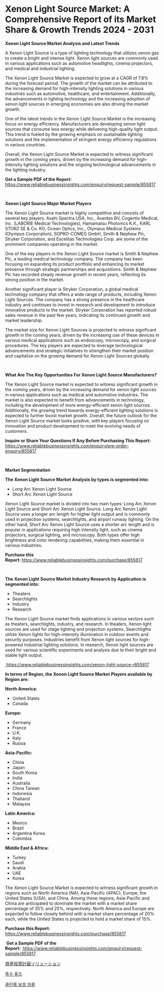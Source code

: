<p><h1>Xenon Light Source Market: A Comprehensive Report of its Market Share & Growth Trends 2024 - 2031</h1></p><p><strong>Xenon Light Source Market Analysis and Latest Trends</strong></p>
<p><p>A Xenon Light Source is a type of lighting technology that utilizes xenon gas to create a bright and intense light. Xenon light sources are commonly used in various applications such as automotive headlights, cinema projectors, and medical and industrial lighting.</p><p>The Xenon Light Source Market is expected to grow at a CAGR of 7.8% during the forecast period. The growth of the market can be attributed to the increasing demand for high-intensity lighting solutions in various industries such as automotive, healthcare, and entertainment. Additionally, the advancements in lighting technology and the increasing adoption of xenon light sources in emerging economies are also driving the market growth.</p><p>One of the latest trends in the Xenon Light Source Market is the increasing focus on energy efficiency. Manufacturers are developing xenon light sources that consume less energy while delivering high-quality light output. This trend is fueled by the growing emphasis on sustainable lighting solutions and the implementation of stringent energy efficiency regulations in various countries.</p><p>Overall, the Xenon Light Source Market is expected to witness significant growth in the coming years, driven by the increasing demand for high-intensity lighting solutions and the ongoing technological advancements in the lighting industry.</p></p>
<p><strong>Get a Sample PDF of the Report:&nbsp;</strong> <a href="https://www.reliablebusinessinsights.com/enquiry/request-sample/855817">https://www.reliablebusinessinsights.com/enquiry/request-sample/855817</a></p>
<p>&nbsp;</p>
<p><strong>Xenon Light Source Major Market Players</strong></p>
<p><p>The Xenon Light Source market is highly competitive and consists of several key players. Asahi Spectra USA, Inc., Avantes BV, Cogentix Medical, Inc. (LABORIE Medical Technologies), Hamamatsu Photonics K.K., KARL STORZ SE & Co. KG, Ocean Optics, Inc., Olympus Medical Systems (Olympus Corporation), SOPRO-COMEG GmbH, Smith & Nephew Plc, Stryker Corporation, and Excelitas Technologies Corp. are some of the prominent companies operating in the market.</p><p>One of the key players in the Xenon Light Source market is Smith & Nephew Plc, a leading medical technology company. The company has been focusing on expanding its product portfolio and enhancing its market presence through strategic partnerships and acquisitions. Smith & Nephew Plc has recorded steady revenue growth in recent years, reflecting its strong position in the market.</p><p>Another significant player is Stryker Corporation, a global medical technology company that offers a wide range of products, including Xenon Light Sources. The company has a strong presence in the healthcare industry and continues to invest in research and development to introduce innovative products to the market. Stryker Corporation has reported robust sales revenue in the past few years, indicating its continued growth and market leadership.</p><p>The market size for Xenon Light Sources is projected to witness significant growth in the coming years, driven by the increasing use of these devices in various medical applications such as endoscopy, microscopy, and surgical procedures. The key players are expected to leverage technological advancements and strategic initiatives to strengthen their market position and capitalize on the growing demand for Xenon Light Sources globally.</p></p>
<p>&nbsp;</p>
<p><strong>What Are The Key Opportunities For Xenon Light Source Manufacturers?</strong></p>
<p><p>The Xenon Light Source market is expected to witness significant growth in the coming years, driven by the increasing demand for xenon light sources in various applications such as medical and automotive industries. The market is also expected to benefit from advancements in technology, including the development of more energy-efficient xenon light sources. Additionally, the growing trend towards energy-efficient lighting solutions is expected to further boost market growth. Overall, the future outlook for the Xenon Light Source market looks positive, with key players focusing on innovation and product development to meet the evolving needs of customers.</p></p>
<p><strong>Inquire or Share Your Questions If Any Before Purchasing This Report:</strong> <a href="https://www.reliablebusinessinsights.com/enquiry/pre-order-enquiry/855817">https://www.reliablebusinessinsights.com/enquiry/pre-order-enquiry/855817</a></p>
<p>&nbsp;</p>
<p><strong>Market Segmentation</strong></p>
<p><strong>The Xenon Light Source Market Analysis by types is segmented into:</strong></p>
<p><ul><li>Long Arc Xenon Light Source</li><li>Short Arc Xenon Light Source</li></ul></p>
<p><p>Xenon Light Source market is divided into two main types: Long Arc Xenon Light Source and Short Arc Xenon Light Source. Long Arc Xenon Light Source uses a longer arc length for higher light output and is commonly used in projection systems, searchlights, and airport runway lighting. On the other hand, Short Arc Xenon Light Source uses a shorter arc length and is popular in applications requiring high intensity light, such as cinema projectors, surgical lighting, and microscopy. Both types offer high brightness and color rendering capabilities, making them essential in various industries.</p></p>
<p><strong>Purchase this Report:&nbsp;</strong><a href="https://www.reliablebusinessinsights.com/purchase/855817">https://www.reliablebusinessinsights.com/purchase/855817</a></p>
<p>&nbsp;</p>
<p><strong>The Xenon Light Source Market Industry Research by Application is segmented into:</strong></p>
<p><ul><li>Theaters</li><li>Searchlights</li><li>Industry</li><li>Research</li></ul></p>
<p><p>The Xenon Light Source market finds applications in various sectors such as theaters, searchlights, industry, and research. In theaters, Xenon light sources are used for stage lighting and projection systems. Searchlights utilize Xenon lights for high-intensity illumination in outdoor events and security purposes. Industries benefit from Xenon light sources for high-powered industrial lighting solutions. In research, Xenon light sources are used for various scientific experiments and analysis due to their bright and stable light output.</p></p>
<p><a href="https://www.reliablebusinessinsights.com/xenon-light-source-r855817">&nbsp;https://www.reliablebusinessinsights.com/xenon-light-source-r855817</a></p>
<p><strong>In terms of Region, the Xenon Light Source Market Players available by Region are:</strong></p>
<p>
    <p> <strong> North America: </strong>
        <ul>
            <li>United States</li>
            <li>Canada</li>
        </ul>
        </p> 
    <p> <strong> Europe: </strong>
        <ul>
            <li>Germany</li>
            <li>France</li>
            <li>U.K.</li>
            <li>Italy</li>
            <li>Russia</li>
        </ul>
        </p> 
    <p> <strong> Asia-Pacific: </strong>
        <ul>
            <li>China</li>
            <li>Japan</li>
            <li>South Korea</li>
            <li>India</li>
            <li>Australia</li>
            <li>China Taiwan</li>
            <li>Indonesia</li>
            <li>Thailand</li>
            <li>Malaysia</li>
        </ul>
        </p> 
    <p> <strong> Latin America: </strong>
        <ul>
            <li>Mexico</li>
            <li>Brazil</li>
            <li>Argentina Korea</li>
            <li>Colombia</li>
        </ul>
        </p> 
    <p> <strong> Middle East & Africa: </strong>
        <ul>
            <li>Turkey</li>
            <li>Saudi</li>
            <li>Arabia</li>
            <li>UAE</li>
            <li>Korea</li>
        </ul>
    </p>
    </p>
<p><p>The Xenon Light Source Market is expected to witness significant growth in regions such as North America (NA), Asia-Pacific (APAC), Europe, the United States (USA), and China. Among these regions, Asia-Pacific and China are anticipated to dominate the market with a market share percentage of 35% and 25%, respectively. North America and Europe are expected to follow closely behind with a market share percentage of 20% each, while the United States is projected to hold a market share of 15%.</p></p>
<p><strong>Purchase this Report: </strong><a href="https://www.reliablebusinessinsights.com/purchase/855817">https://www.reliablebusinessinsights.com/purchase/855817</a></p>
<p>&nbsp;<strong>Get a Sample PDF of the Report:&nbsp;&nbsp;</strong><a href="https://www.reliablebusinessinsights.com/enquiry/request-sample/855817">https://www.reliablebusinessinsights.com/enquiry/request-sample/855817</a></p>
<p><strong></strong></p>
<p><p><a href="https://github.com/oqoeusbvpadwjs08/Market-Research-Report-List-2/blob/main/9746386153250.md">資産投資計画ソリューション</a></p><p><a href="https://medium.com/@emmettsaynford43546/%ED%8A%B9%EC%88%98-%ED%93%A8%EC%A6%88-%EC%8B%9C%EC%9E%A5-%EC%A0%90%EC%9C%A0%EC%9C%A8%EA%B3%BC-%EC%8B%A0%EA%B7%9C-%ED%8A%B8%EB%A0%8C%EB%93%9C-%EB%B6%84%EC%84%9D-%EC%9C%A0%ED%98%95-%EC%9D%91%EC%9A%A9-%EC%B5%9C%EC%A2%85-%EC%82%AC%EC%9A%A9-%EB%B0%8F-2024%EB%85%84%EB%B6%80%ED%84%B0-2031%EB%85%84%EA%B9%8C%EC%A7%80%EC%9D%98-%EA%B8%B0%EA%B0%84%EC%97%90-%EB%8C%80%ED%95%9C-%EC%98%88%EC%B8%A1-243a56ca1f2a">특수 퓨즈</a></p><p><a href="https://github.com/FelipeGrrady654556/Market-Research-Report-List-2/blob/main/7922553163690.md">클린룸 보호 의류</a></p></p>